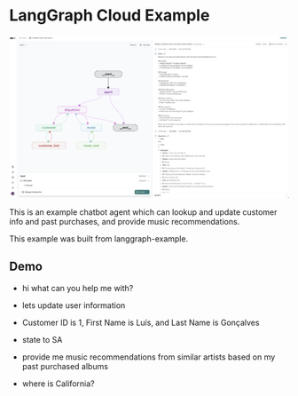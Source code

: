 # LangGraph Cloud Example

![](static/agent_ui.png)

This is an example chatbot agent which can lookup and update customer info and past purchases, and provide music recommendations.

This example was built from langgraph-example.



## Demo
- hi what can you help me with?

- lets update user information
- Customer ID is 1, First Name is Luís, and Last Name is Gonçalves
- state to SA

- provide me music recommendations from similar artists based on my past purchased albums

- where is California?